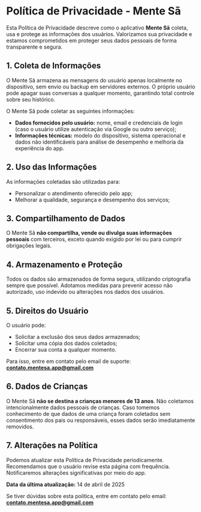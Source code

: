 # Política de Privacidade - Mente Sã

Esta Política de Privacidade descreve como o aplicativo **Mente Sã** coleta, usa e protege as informações dos usuários. Valorizamos sua privacidade e estamos comprometidos em proteger seus dados pessoais de forma transparente e segura.

## 1. Coleta de Informações

O Mente Sã armazena as mensagens do usuário apenas localmente no dispositivo, sem envio ou backup em servidores externos. O próprio usuário pode apagar suas conversas a qualquer momento, garantindo total controle sobre seu histórico.

O Mente Sã pode coletar as seguintes informações:

- **Dados fornecidos pelo usuário:** nome, email e credenciais de login (caso o usuário utilize autenticação via Google ou outro serviço);
- **Informações técnicas:** modelo do dispositivo, sistema operacional e dados não identificáveis para análise de desempenho e melhoria da experiência do app.

## 2. Uso das Informações
As informações coletadas são utilizadas para:

- Personalizar o atendimento oferecido pelo app;
- Melhorar a qualidade, segurança e desempenho dos serviços;

## 3. Compartilhamento de Dados
O Mente Sã **não compartilha, vende ou divulga suas informações pessoais** com terceiros, exceto quando exigido por lei ou para cumprir obrigações legais.

## 4. Armazenamento e Proteção
Todos os dados são armazenados de forma segura, utilizando criptografia sempre que possível. Adotamos medidas para prevenir acesso não autorizado, uso indevido ou alterações nos dados dos usuários.

## 5. Direitos do Usuário
O usuário pode:

- Solicitar a exclusão dos seus dados armazenados;
- Solicitar uma cópia dos dados coletados;
- Encerrar sua conta a qualquer momento.

Para isso, entre em contato pelo email de suporte: **contato.mentesa.app@gmail.com**

## 6. Dados de Crianças
O Mente Sã **não se destina a crianças menores de 13 anos**. Não coletamos intencionalmente dados pessoais de crianças. Caso tomemos conhecimento de que dados de uma criança foram coletados sem consentimento dos pais ou responsáveis, esses dados serão imediatamente removidos.

## 7. Alterações na Política
Podemos atualizar esta Política de Privacidade periodicamente. Recomendamos que o usuário revise esta página com frequência. Notificaremos alterações significativas por meio do app.

**Data da última atualização:** 14 de abril de 2025

Se tiver dúvidas sobre esta política, entre em contato pelo email: **contato.mentesa.app@gmail.com**
